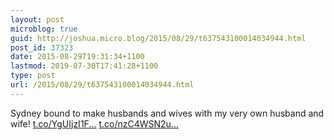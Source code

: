 ```yaml
---
layout: post
microblog: true
guid: http://joshua.micro.blog/2015/08/29/t637543100014034944.html
post_id: 37323
date: 2015-08-29T19:31:34+1100
lastmod: 2019-07-30T17:41:28+1100
type: post
url: /2015/08/29/t637543100014034944.html
---
```

Sydney bound to make husbands and wives with my very own husband and wife! [t.co/YgUIjzI1F...](http://t.co/YgUIjzI1F4) [t.co/nzC4WSN2u...](http://t.co/nzC4WSN2uP)
